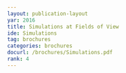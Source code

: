 ```yaml
---
layout: publication-layout
yar: 2016
title: Simulations at Fields of View
ide: Simulations
tag: brochures
categories: brochures
docurl: /brochures/Simulations.pdf
rank: 4
---
```

